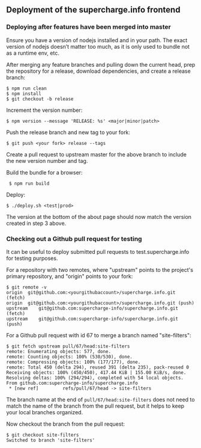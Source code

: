 ## Deployment of the supercharge.info frontend

### Deploying after features have been merged into master

Ensure you have a version of nodejs installed and in your path. The exact version of nodejs doesn’t matter too much, as it is only used to bundle not as a runtime env, etc.

After merging any feature branches and pulling down the current head, prep the repository for a release, download dependencies, and create a release branch:

    $ npm run clean
    $ npm install
    $ git checkout -b release

Increment the version number:

    $ npm version --message 'RELEASE: %s' <major|minor|patch>

Push the release branch and new tag to your fork:

    $ git push <your fork> release --tags

Create a pull request to upstream master for the above branch to include the new version number and tag.

Build the bundle for a browser:

     $ npm run build

Deploy: 

    $ ./deploy.sh <test|prod>

The version at the bottom of the about page should now match the version created in step 3 above.


### Checking out a Github pull request for testing

It can be useful to deploy submitted pull requests to test.supercharge.info for testing purposes.

For a repository with two remotes, where "upstream" points to the project's primary repository, and "origin" points to your fork:

    $ git remote -v
    origin	git@github.com:<yourgithubaccount>/supercharge.info.git (fetch)
    origin	git@github.com:<yourgithubaccount>/supercharge.info.git (push)
    upstream	git@github.com:supercharge-info/supercharge.info.git (fetch)
    upstream	git@github.com:supercharge-info/supercharge.info.git (push)

For a Github pull request with id 67 to merge a branch named "site-filters":

    $ git fetch upstream pull/67/head:site-filters
    remote: Enumerating objects: 577, done.
    remote: Counting objects: 100% (530/530), done.
    remote: Compressing objects: 100% (177/177), done.
    remote: Total 450 (delta 294), reused 391 (delta 235), pack-reused 0
    Receiving objects: 100% (450/450), 417.44 KiB | 155.00 KiB/s, done.
    Resolving deltas: 100% (294/294), completed with 54 local objects.
    From github.com:supercharge-info/supercharge.info
     * [new ref]         refs/pull/67/head -> site-filters

The branch name at the end of `pull/67/head:site-filters` does not need to match the name of the branch from the pull request, but it helps to keep your local branches organized.

Now checkout the branch from the pull request:

    $ git checkout site-filters 
    Switched to branch 'site-filters'

